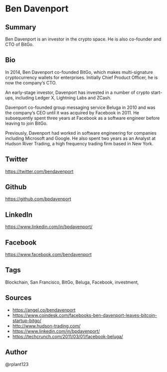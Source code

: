 # Ben Davenport

## Summary
Ben Davenport is an investor in the crypto space. He is also co-founder and CTO of BitGo.

## Bio
In 2014, Ben Davenport co-founded BitGo, which makes multi-signature cryptocurrency wallets for enterprises. Initially Chief Product Officer, he is now the company’s CTO. 

An early-stage investor, Davenport has invested in a number of crypto start-ups, including Ledger X, Lightning Labs and ZCash.

Davenport co-founded group messaging service Beluga in 2010 and was the company’s CEO until it was acquired by Facebook in 2011. He subsequently spent three years at Facebook as a software engineer before leaving to join BitGo. 

Previously, Davenport had worked in software engineering for companies including Microsoft and Google. He also spent two years as an Analyst at Hudson River Trading, a high frequency trading firm based in New York. 

## Twitter
https://twitter.com/bendavenport

## Github
https://github.com/bpdavenport

## LinkedIn
https://www.linkedin.com/in/bpdavenport/

## Facebook
https://www.facebook.com/bendavenport

## Tags
Blockchain, San Francisco, BitGo, Beluga, Facebook, investment,

## Sources
- https://angel.co/bendavenport
- https://www.coindesk.com/facebooks-ben-davenport-leaves-bitcoin-startup-bitgo/
- http://www.hudson-trading.com/
- https://www.linkedin.com/in/bpdavenport/
- https://techcrunch.com/2011/03/01/facebook-beluga/

## Author
@rplant123
